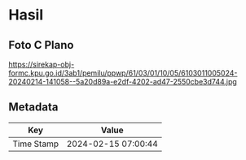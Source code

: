 # Hasil

## Foto C Plano

https://sirekap-obj-formc.kpu.go.id/3ab1/pemilu/ppwp/61/03/01/10/05/6103011005024-20240214-141058--5a20d89a-e2df-4202-ad47-2550cbe3d744.jpg


## Metadata

| Key        | Value               |
| ---------- | ------------------- |
| Time Stamp | 2024-02-15 07:00:44 |



